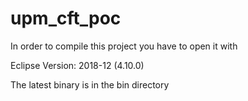 # upm_cft_poc

In order to compile this project you have to open it with

Eclipse
Version: 2018-12 (4.10.0)

The latest binary is in the bin directory
